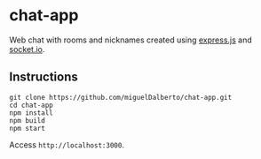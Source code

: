 # chat-app

Web chat with rooms and nicknames created using 
[express.js](https://expressjs.com/)
and 
[socket.io](https://expressjs.com/).

## Instructions

    git clone https://github.com/miguelDalberto/chat-app.git
    cd chat-app
    npm install
    npm build
    npm start 

Access `http://localhost:3000`.
